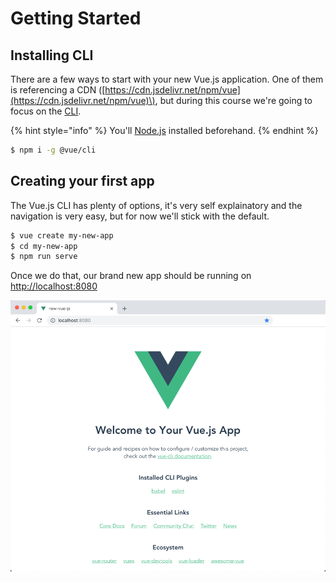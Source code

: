 # Getting Started

## Installing CLI

There are a few ways to start with your new Vue.js application. One of them is referencing a CDN \([https://cdn.jsdelivr.net/npm/vue](https://cdn.jsdelivr.net/npm/vue)\), but during this course we're going to focus on the [CLI](https://cli.vuejs.org).

{% hint style="info" %}
You'll [Node.js](https://nodejs.org/en/) installed beforehand.
{% endhint %}

```bash
$ npm i -g @vue/cli
```

## Creating your first app

The Vue.js CLI has plenty of options, it's very self explainatory and the navigation is very easy, but for now we'll stick with the default.

```bash
$ vue create my-new-app
$ cd my-new-app
$ npm run serve
```

Once we do that, our brand new app should be running on [http://localhost:8080](http://localhost:8080)

![](.gitbook/assets/first-app.png)

